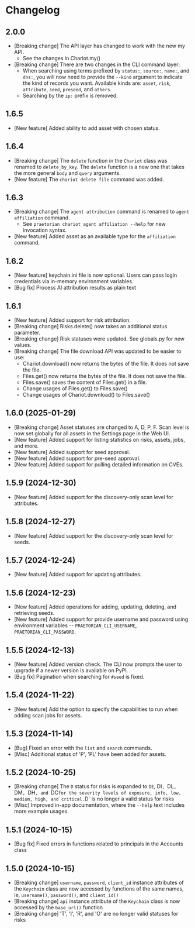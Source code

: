# Changelog

## 2.0.0

* [Breaking change] The API layer has changed to work with the new my API.
    * See the changes in Chariot.my()
* [Breaking change] There are two changes in the CLI command layer:
    * When searching using terms prefixed by `status:`, `source:`, `name:`,
      and `dns:`, you will now need to provide the `--kind` argument
      to indicate the kind of records you want. Available kinds are:
      `asset`, `risk`, `attribute`, `seed`, `preseed`, and `others`.
    * Searching by the `ip:` prefix is removed.

## 1.6.5

* [New feature] Added ability to add asset with chosen status.

## 1.6.4

* [Breaking change] The `delete` function in the `Chariot` class was renamed to `delete_by_key`.
  The `delete` function is a new one that takes the more general `body` and `query` arguments.
* [New feature] The `chariot delete file` command was added.

## 1.6.3

* [Breaking change] The `agent attribution` command is renamed to `agent affiliation` command.
    * See `praetorian chariot agent affiliation --help` for new invocation syntax.
* [New feature] Added asset as an available type for the `affiliation` command.

## 1.6.2

* [New feature] keychain.ini file is now optional. Users can pass login credentials via
  in-memory environment variables.
* [Bug fix] Process AI attribution results as plain text

## 1.6.1

* [New feature] Added support for risk attribution.
* [Breaking change] Risks.delete() now takes an additional status parameter.
* [Breaking change] Risk statuses were updated. See globals.py for new values.
* [Breaking change] The file download API was updated to be easier to use:
    * Chariot.download() now returns the bytes of the file. It does not save the file.
    * Files.get() now returns the bytes of the file. It does not save the file.
    * Files.save() saves the content of Files.get() in a file.
    * Change usages of Files.get() to Files.save()
    * Change usages of Chariot.download() to Files.save()

## 1.6.0 (2025-01-29)

* [Breaking change] Asset statuses are changed to A, D, P, F. Scan level is
  now set globally for all assets in the Settings page in the Web UI.
* [New feature] Added support for listing statistics on risks, assets, jobs, and more.
* [New feature] Added support for seed approval.
* [New feature] Added support for pre-seed approval.
* [New feature] Added support for pulling detailed information on CVEs.

## 1.5.9 (2024-12-30)

* [New feature] Added support for the discovery-only scan level for attributes.

## 1.5.8 (2024-12-27)

* [New feature] Added support for the discovery-only scan level for seeds.

## 1.5.7 (2024-12-24)

* [New feature] Added support for updating attributes.

## 1.5.6 (2024-12-23)

* [New feature] Added operations for adding, updating, deleting, and retrieving seeds.
* [New feature] Added support for provide username and password using environment
  variables -- `PRAETORIAN_CLI_USERNAME`, `PRAETORIAN_CLI_PASSWORD`.

## 1.5.5 (2024-12-13)

* [New feature] Added version check. The CLI now prompts the user to upgrade if a newer
  version is available on PyPI.
* [Bug fix] Pagination when searching for `#seed` is fixed.

## 1.5.4 (2024-11-22)

* [New feature] Add the option to specify the capabilities to run when adding scan
  jobs for assets.

## 1.5.3 (2024-11-14)

* [Bug] Fixed an error with the `list` and `search` commands.
* [Misc] Additional status of 'P', 'PL' have been added for assets.

## 1.5.2 (2024-10-25)

* [Breaking change] The `D` status for risks is expanded to `DE`, DI`, `DL`, `DM`,
  `DH`, and `DC` for the severity levels of exposure, info, low, medium, high, and
  critical. `D` is no longer a valid status for risks
* [Misc] Improved in-app documentation, where the `--help` text includes
  more example usages.

## 1.5.1 (2024-10-15)

* [Bug fix] Fixed errors in functions related to principals in
  the Accounts class

## 1.5.0 (2024-10-15)

* [Breaking change] `username`, `password`, `client_id` instance
  attributes of the `Keychain` class are now accessed by functions
  of the same names, ie, `username()`, `password()`, and `client_id()`
* [Breaking change] `api` instance attribute of the `Keychain`
  class is now accessed by the `base_url()` function
* [Breaking change] 'T', 'I', 'R', and 'O' are no longer valid
  statuses for risks

